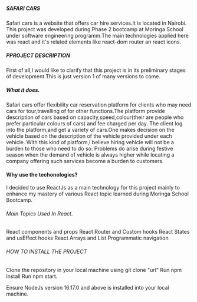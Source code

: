 ##### SAFARI CARS
Safari cars is  a website that offers car hire services.It is located in Nairobi.
This project was developed during Phase 2 bootcamp at Moringa School under software engineering programm.The main technologies applied here was react and it's related elements like react-dom router an react icons.

##### PPROJECT DESCRIPTION

First of all,I would like to clarify that this project is in its preliminary stages of development.This is just version 1 of many versions to come.

##### What it does.
Safari cars offer flexibility car reservation platform for clients who may need cars for 
tour,travelling of for other functions.The platform provide description of cars based on capacity,speed,colour(their are people who prefer particular colours of cars) and fee charged per day.
The client log into the platform,and get a variety of cars.One makes decision on the vehicle based on the description of the vehicle provided under each vehicle.
With this kind of platform,I believe hiring vehicle will not be a burden to those who need to do so.
Problems do arise during festive season when the demand of vehicle is always higher while locating a company offering such services become a burden to customers.
#### Why use the techonologies?
I decided to use ReactJs as a main technology for this project mainly to enhance my mastery of various React topic learned during Moringa School Bootcamp.

###### Main Topics Used In React.

React components and props
React Router and Custom hooks
React States and usEffect hooks
React Arrays and List
Programmatic navigation

###### HOW TO INSTALL THE PROJECT

Clone the repository in your local machine using git clone "url"
Run npm install
Run npm start.

Ensure NodeJs version 16.17.0 and above is installed into your local machine.